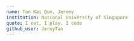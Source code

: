 ```yaml
---
name: Tan Kai Qun, Jeremy
institution: National University of Singapore
quote: I eat, I play, I code
github_user: JermyTan
---
```


